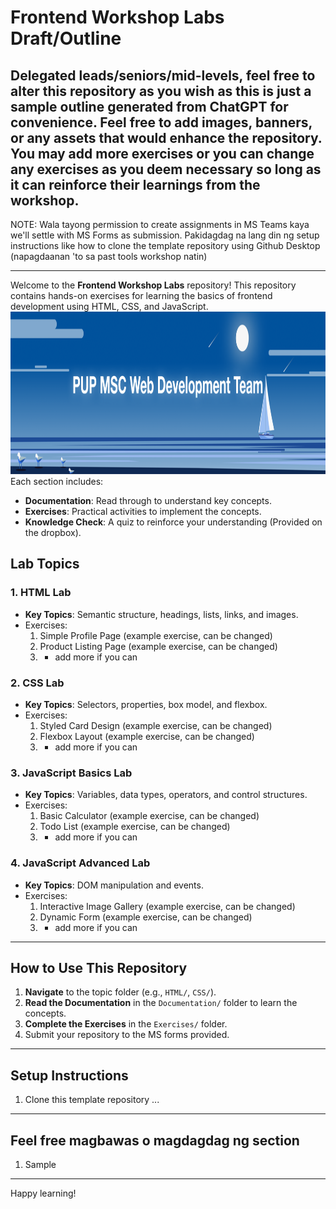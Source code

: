 # Frontend Workshop Labs Draft/Outline

## Delegated leads/seniors/mid-levels, feel free to alter this repository as you wish as this is just a sample outline generated from ChatGPT for convenience. Feel free to add images, banners, or any assets that would enhance the repository. You may add more exercises or you can change any exercises as you deem necessary so long as it can reinforce their learnings from the workshop.
NOTE: Wala tayong permission to create assignments in MS Teams kaya we'll settle with MS Forms as submission.
Pakidagdag na lang din ng setup instructions like how to clone the template repository using Github Desktop (napagdaanan 'to sa past tools workshop natin)

________________

Welcome to the **Frontend Workshop Labs** repository! This repository contains hands-on exercises for learning the basics of frontend development using HTML, CSS, and JavaScript.
<img src="Assets/banner.png" alt="Project Banner" width="100%" height="260">
Each section includes:
- **Documentation**: Read through to understand key concepts.
- **Exercises**: Practical activities to implement the concepts.
- **Knowledge Check**: A quiz to reinforce your understanding (Provided on the dropbox).

## Lab Topics

### 1. HTML Lab
- **Key Topics**: Semantic structure, headings, lists, links, and images.
- Exercises:
  1. Simple Profile Page (example exercise, can be changed)
  2. Product Listing Page (example exercise, can be changed)
  3. + add more if you can

### 2. CSS Lab
- **Key Topics**: Selectors, properties, box model, and flexbox.
- Exercises:
  1. Styled Card Design (example exercise, can be changed)
  2. Flexbox Layout (example exercise, can be changed)
  3. + add more if you can

### 3. JavaScript Basics Lab
- **Key Topics**: Variables, data types, operators, and control structures.
- Exercises:
  1. Basic Calculator (example exercise, can be changed)
  2. Todo List (example exercise, can be changed)
  3. + add more if you can

### 4. JavaScript Advanced Lab
- **Key Topics**: DOM manipulation and events.
- Exercises:
  1. Interactive Image Gallery (example exercise, can be changed)
  2. Dynamic Form (example exercise, can be changed)
  3. + add more if you can

---

## How to Use This Repository
1. **Navigate** to the topic folder (e.g., `HTML/`, `CSS/`).
2. **Read the Documentation** in the `Documentation/` folder to learn the concepts.
3. **Complete the Exercises** in the `Exercises/` folder.
4. Submit your repository to the MS forms provided.

---

## Setup Instructions
1. Clone this template repository ...

---


## Feel free magbawas o magdagdag ng section
1. Sample

---

Happy learning!


